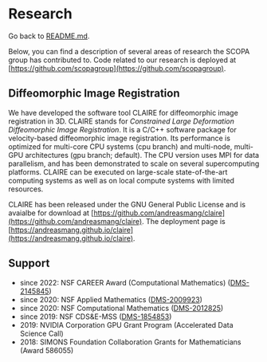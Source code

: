 # Research

Go back to [README.md](../README.md).

Below, you can find a description of several areas of research the SCOPA group has contributed to. Code related to our research is deployed at [https://github.com/scopagroup](https://github.com/scopagroup).



## Diffeomorphic Image Registration

We have developed the software tool CLAIRE for diffeomorphic image registration in 3D. CLAIRE stands for <em>Constrained Large Deformation Diffeomorphic Image Registration</em>. It is a C/C++ software package for velocity-based diffeomorphic image registration. Its performance is optimized for multi-core CPU systems (cpu branch) and multi-node, multi-GPU architectures (gpu branch; default). The CPU version uses MPI for data parallelism, and has been demonstrated to scale on several supercomputing platforms. CLAIRE can be executed on large-scale state-of-the-art computing systems as well as on local compute systems with limited resources.

CLAIRE has been released under the GNU General Public License and is avaialbe for download at [https://github.com/andreasmang/claire](https://github.com/andreasmang/claire). The deployment page is [https://andreasmang.github.io/claire](https://andreasmang.github.io/claire).




## Support
* since 2022: NSF CAREER Award (Computational Mathematics) ([DMS-2145845](https://www.nsf.gov/awardsearch/showAward?AWD_ID=2145845))
* since 2020: NSF Applied Mathematics ([DMS-2009923](https://www.nsf.gov/awardsearch/showAward?AWD_ID=2009923))
* since 2020: NSF Computational Mathematics ([DMS-2012825](https://www.nsf.gov/awardsearch/showAward?AWD_ID=2012825))
* since 2019: NSF CDS&E-MSS ([DMS-1854853](https://www.nsf.gov/awardsearch/showAward?AWD_ID=1854853))
* 2019: NVIDIA Corporation GPU Grant Program (Accelerated Data Science Call)
* 2018: SIMONS Foundation Collaboration Grants for Mathematicians (Award 586055)
